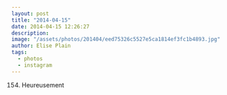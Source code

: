 ```yaml
---
layout: post
title: "2014-04-15"
date: 2014-04-15 12:26:27
description: 
image: "/assets/photos/201404/eed75326c5527e5ca1814ef3fc1b4893.jpg"
author: Elise Plain
tags: 
  - photos
  - instagram
---
```


154. Heureusement
<p></p>
